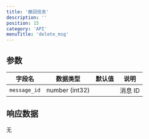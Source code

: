 ```yaml
---
title: '撤回信息'
description: ''
position: 15
category: 'API'
menuTitle: 'delete_msg'
---
```


## 参数

| 字段名 | 数据类型 | 默认值 | 说明 |
| :---: | :---: | :---: | :---: |
| `message_id` | number (int32) | | 消息 ID |

## 响应数据

无
